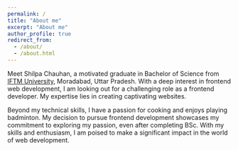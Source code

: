 ```yaml
---
permalink: /
title: "About me"
excerpt: "About me"
author_profile: true
redirect_from: 
  - /about/
  - /about.html
---
```


Meet Shilpa Chauhan, a motivated graduate in Bachelor of Science from [IFTM University](https://www.iftmuniversity.ac.in/), Moradabad, Uttar Pradesh. With a deep interest in frontend web development, I am looking out for a challenging role as a frontend developer. My expertise lies in creating captivating websites.

 Beyond my technical skills, I have a passion for cooking and enjoys playing badminton. My decision to pursue frontend development showcases my commitment to exploring my passion, even after completing BSc. With my skills and enthusiasm, I am poised to make a significant impact in the world of web development.